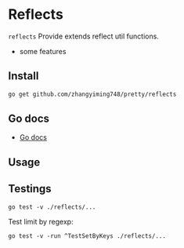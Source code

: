 # Reflects

`reflects` Provide extends reflect util functions.

- some features

## Install

```bash
go get github.com/zhangyiming748/pretty/reflects
```

## Go docs

- [Go docs](https://pkg.go.dev/github.com/zhangyiming748/pretty/reflects)

## Usage


## Testings

```shell
go test -v ./reflects/...
```

Test limit by regexp:

```shell
go test -v -run ^TestSetByKeys ./reflects/...
```
